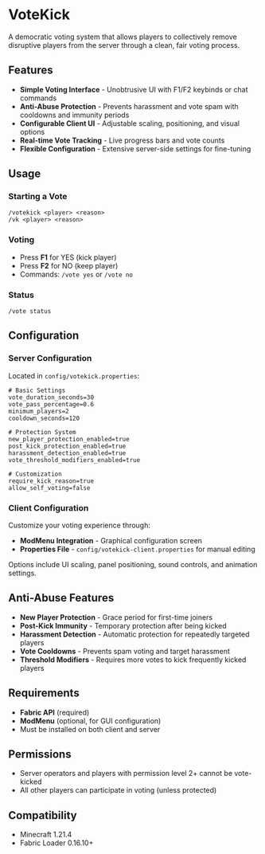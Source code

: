 # VoteKick

A democratic voting system that allows players to collectively remove disruptive players from the server through a clean, fair voting process.

## Features

- **Simple Voting Interface** - Unobtrusive UI with F1/F2 keybinds or chat commands
- **Anti-Abuse Protection** - Prevents harassment and vote spam with cooldowns and immunity periods
- **Configurable Client UI** - Adjustable scaling, positioning, and visual options
- **Real-time Vote Tracking** - Live progress bars and vote counts
- **Flexible Configuration** - Extensive server-side settings for fine-tuning

## Usage

### Starting a Vote
```
/votekick <player> <reason>
/vk <player> <reason>
```

### Voting
- Press **F1** for YES (kick player)
- Press **F2** for NO (keep player)
- Commands: `/vote yes` or `/vote no`

### Status
```
/vote status
```

## Configuration

### Server Configuration
Located in `config/votekick.properties`:

```properties
# Basic Settings
vote_duration_seconds=30
vote_pass_percentage=0.6
minimum_players=2
cooldown_seconds=120

# Protection System
new_player_protection_enabled=true
post_kick_protection_enabled=true
harassment_detection_enabled=true
vote_threshold_modifiers_enabled=true

# Customization
require_kick_reason=true
allow_self_voting=false
```

### Client Configuration
Customize your voting experience through:
- **ModMenu Integration** - Graphical configuration screen
- **Properties File** - `config/votekick-client.properties` for manual editing

Options include UI scaling, panel positioning, sound controls, and animation settings.

## Anti-Abuse Features

- **New Player Protection** - Grace period for first-time joiners
- **Post-Kick Immunity** - Temporary protection after being kicked
- **Harassment Detection** - Automatic protection for repeatedly targeted players
- **Vote Cooldowns** - Prevents spam voting and target harassment
- **Threshold Modifiers** - Requires more votes to kick frequently kicked players

## Requirements

- **Fabric API** (required)
- **ModMenu** (optional, for GUI configuration)
- Must be installed on both client and server

## Permissions

- Server operators and players with permission level 2+ cannot be vote-kicked
- All other players can participate in voting (unless protected)

## Compatibility

- Minecraft 1.21.4
- Fabric Loader 0.16.10+
